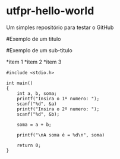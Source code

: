 # utfpr-hello-world

Um simples repositório para testar o GitHub

#Exemplo de um titulo

#Exemplo de um sub-titulo

*item 1
*item 2
*item 3

```
#include <stdio.h>

int main()
{	
	int a, b, soma;
	printf("Insira o 1º numero: ");
	scanf("%d", &a)
	printf("Insira o 2º numero: ");
	scanf("%d", &b);
	
	soma = a + b;
	
	printf("\nA soma é = %d\n", soma)
	
	return 0;
}
```